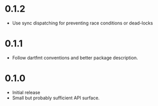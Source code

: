 # 0.1.2

- Use sync dispatching for preventing race conditions or dead-locks

# 0.1.1

- Follow dartfmt conventions and better package description.

# 0.1.0 

- Initial release
- Small but probably sufficient API surface.
